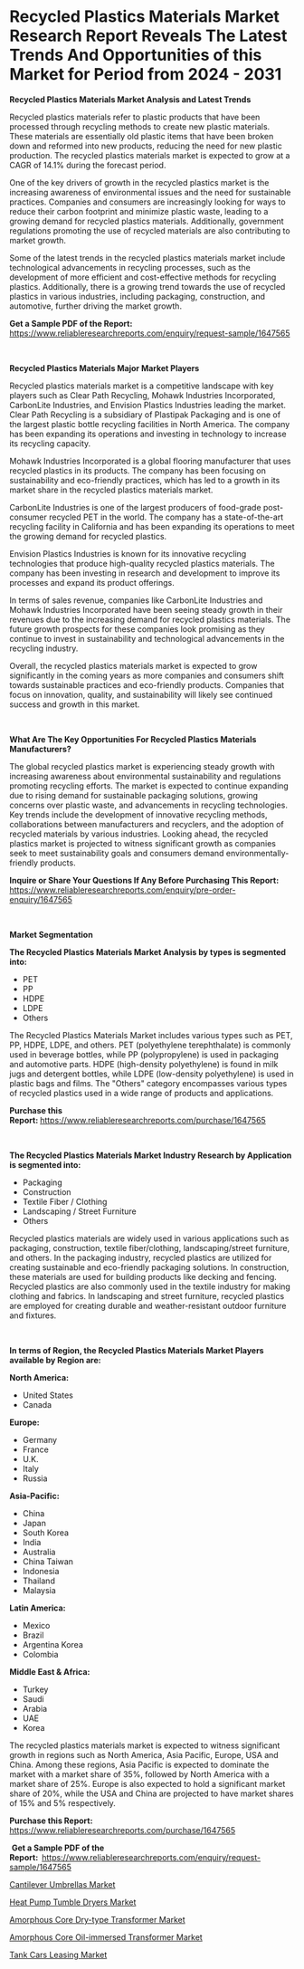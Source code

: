 <p><h1>Recycled Plastics Materials Market Research Report Reveals The Latest Trends And Opportunities of this Market for Period from 2024 - 2031</h1></p><p><strong>Recycled Plastics Materials Market Analysis and Latest Trends</strong></p>
<p><p>Recycled plastics materials refer to plastic products that have been processed through recycling methods to create new plastic materials. These materials are essentially old plastic items that have been broken down and reformed into new products, reducing the need for new plastic production. The recycled plastics materials market is expected to grow at a CAGR of 14.1% during the forecast period. </p><p>One of the key drivers of growth in the recycled plastics market is the increasing awareness of environmental issues and the need for sustainable practices. Companies and consumers are increasingly looking for ways to reduce their carbon footprint and minimize plastic waste, leading to a growing demand for recycled plastics materials. Additionally, government regulations promoting the use of recycled materials are also contributing to market growth.</p><p>Some of the latest trends in the recycled plastics materials market include technological advancements in recycling processes, such as the development of more efficient and cost-effective methods for recycling plastics. Additionally, there is a growing trend towards the use of recycled plastics in various industries, including packaging, construction, and automotive, further driving the market growth.</p></p>
<p><strong>Get a Sample PDF of the Report:&nbsp;</strong> <a href="https://www.reliableresearchreports.com/enquiry/request-sample/1647565">https://www.reliableresearchreports.com/enquiry/request-sample/1647565</a></p>
<p>&nbsp;</p>
<p><strong>Recycled Plastics Materials Major Market Players</strong></p>
<p><p>Recycled plastics materials market is a competitive landscape with key players such as Clear Path Recycling, Mohawk Industries Incorporated, CarbonLite Industries, and Envision Plastics Industries leading the market. Clear Path Recycling is a subsidiary of Plastipak Packaging and is one of the largest plastic bottle recycling facilities in North America. The company has been expanding its operations and investing in technology to increase its recycling capacity. </p><p>Mohawk Industries Incorporated is a global flooring manufacturer that uses recycled plastics in its products. The company has been focusing on sustainability and eco-friendly practices, which has led to a growth in its market share in the recycled plastics materials market.</p><p>CarbonLite Industries is one of the largest producers of food-grade post-consumer recycled PET in the world. The company has a state-of-the-art recycling facility in California and has been expanding its operations to meet the growing demand for recycled plastics.</p><p>Envision Plastics Industries is known for its innovative recycling technologies that produce high-quality recycled plastics materials. The company has been investing in research and development to improve its processes and expand its product offerings.</p><p>In terms of sales revenue, companies like CarbonLite Industries and Mohawk Industries Incorporated have been seeing steady growth in their revenues due to the increasing demand for recycled plastics materials. The future growth prospects for these companies look promising as they continue to invest in sustainability and technological advancements in the recycling industry.</p><p>Overall, the recycled plastics materials market is expected to grow significantly in the coming years as more companies and consumers shift towards sustainable practices and eco-friendly products. Companies that focus on innovation, quality, and sustainability will likely see continued success and growth in this market.</p></p>
<p>&nbsp;</p>
<p><strong>What Are The Key Opportunities For Recycled Plastics Materials Manufacturers?</strong></p>
<p><p>The global recycled plastics market is experiencing steady growth with increasing awareness about environmental sustainability and regulations promoting recycling efforts. The market is expected to continue expanding due to rising demand for sustainable packaging solutions, growing concerns over plastic waste, and advancements in recycling technologies. Key trends include the development of innovative recycling methods, collaborations between manufacturers and recyclers, and the adoption of recycled materials by various industries. Looking ahead, the recycled plastics market is projected to witness significant growth as companies seek to meet sustainability goals and consumers demand environmentally-friendly products.</p></p>
<p><strong>Inquire or Share Your Questions If Any Before Purchasing This Report:</strong> <a href="https://www.reliableresearchreports.com/enquiry/pre-order-enquiry/1647565">https://www.reliableresearchreports.com/enquiry/pre-order-enquiry/1647565</a></p>
<p>&nbsp;</p>
<p><strong>Market Segmentation</strong></p>
<p><strong>The Recycled Plastics Materials Market Analysis by types is segmented into:</strong></p>
<p><ul><li>PET</li><li>PP</li><li>HDPE</li><li>LDPE</li><li>Others</li></ul></p>
<p><p>The Recycled Plastics Materials Market includes various types such as PET, PP, HDPE, LDPE, and others. PET (polyethylene terephthalate) is commonly used in beverage bottles, while PP (polypropylene) is used in packaging and automotive parts. HDPE (high-density polyethylene) is found in milk jugs and detergent bottles, while LDPE (low-density polyethylene) is used in plastic bags and films. The "Others" category encompasses various types of recycled plastics used in a wide range of products and applications.</p></p>
<p><strong>Purchase this Report:&nbsp;</strong><a href="https://www.reliableresearchreports.com/purchase/1647565">https://www.reliableresearchreports.com/purchase/1647565</a></p>
<p>&nbsp;</p>
<p><strong>The Recycled Plastics Materials Market Industry Research by Application is segmented into:</strong></p>
<p><ul><li>Packaging</li><li>Construction</li><li>Textile Fiber / Clothing</li><li>Landscaping / Street Furniture</li><li>Others</li></ul></p>
<p><p>Recycled plastics materials are widely used in various applications such as packaging, construction, textile fiber/clothing, landscaping/street furniture, and others. In the packaging industry, recycled plastics are utilized for creating sustainable and eco-friendly packaging solutions. In construction, these materials are used for building products like decking and fencing. Recycled plastics are also commonly used in the textile industry for making clothing and fabrics. In landscaping and street furniture, recycled plastics are employed for creating durable and weather-resistant outdoor furniture and fixtures.</p></p>
<p>&nbsp;</p>
<p><strong>In terms of Region, the Recycled Plastics Materials Market Players available by Region are:</strong></p>
<p>
    <p> <strong> North America: </strong>
        <ul>
            <li>United States</li>
            <li>Canada</li>
        </ul>
        </p> 
    <p> <strong> Europe: </strong>
        <ul>
            <li>Germany</li>
            <li>France</li>
            <li>U.K.</li>
            <li>Italy</li>
            <li>Russia</li>
        </ul>
        </p> 
    <p> <strong> Asia-Pacific: </strong>
        <ul>
            <li>China</li>
            <li>Japan</li>
            <li>South Korea</li>
            <li>India</li>
            <li>Australia</li>
            <li>China Taiwan</li>
            <li>Indonesia</li>
            <li>Thailand</li>
            <li>Malaysia</li>
        </ul>
        </p> 
    <p> <strong> Latin America: </strong>
        <ul>
            <li>Mexico</li>
            <li>Brazil</li>
            <li>Argentina Korea</li>
            <li>Colombia</li>
        </ul>
        </p> 
    <p> <strong> Middle East & Africa: </strong>
        <ul>
            <li>Turkey</li>
            <li>Saudi</li>
            <li>Arabia</li>
            <li>UAE</li>
            <li>Korea</li>
        </ul>
    </p>
    </p>
<p><p>The recycled plastics materials market is expected to witness significant growth in regions such as North America, Asia Pacific, Europe, USA and China. Among these regions, Asia Pacific is expected to dominate the market with a market share of 35%, followed by North America with a market share of 25%. Europe is also expected to hold a significant market share of 20%, while the USA and China are projected to have market shares of 15% and 5% respectively.</p></p>
<p><strong>Purchase this Report: </strong><a href="https://www.reliableresearchreports.com/purchase/1647565">https://www.reliableresearchreports.com/purchase/1647565</a></p>
<p>&nbsp;<strong>Get a Sample PDF of the Report:&nbsp;&nbsp;</strong><a href="https://www.reliableresearchreports.com/enquiry/request-sample/1647565">https://www.reliableresearchreports.com/enquiry/request-sample/1647565</a></p>
<p><strong></strong></p>
<p><p><a href="https://view.publitas.com/reportprime-1/cantilever-umbrellas-market-size-reflecting-a-forecast-till-2031-market-by-type-by-application-and-by-geography/">Cantilever Umbrellas Market</a></p><p><a href="https://view.publitas.com/reportprime-1/heat-pump-tumble-dryers-market-analysis-examines-its-scope-on-growth-opportunities-and-forecasted-trends-spanning-from-2024-to-2031/">Heat Pump Tumble Dryers Market</a></p><p><a href="https://silk-columnist-571.notion.site/Amorphous-Core-Dry-type-Transformer-Market-Size-Share-Trends-Analysis-Report-By-Application-Regi-c86668835bbb4fdebdfd77bbab2c69c2">Amorphous Core Dry-type Transformer Market</a></p><p><a href="https://cat-emmental-94b.notion.site/Amorphous-Core-Oil-immersed-Transformer-Market-Size-Share-Trends-Analysis-Report-By-Application--24b10ca55c604e898ce6a55ed25fff64">Amorphous Core Oil-immersed Transformer Market</a></p><p><a href="https://cat-emmental-94b.notion.site/Tank-Cars-Leasing-Market-Research-Report-The-Key-To-Successful-Business-Strategy-Forecasted-for-Per-7ffadcad63994c5994ee87099f37c3a2">Tank Cars Leasing Market</a></p></p>